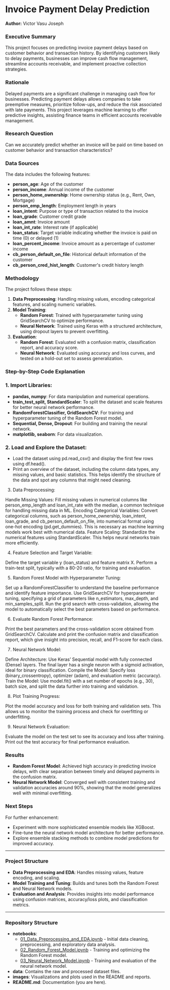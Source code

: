 # Invoice Payment Delay Prediction

**Author:** Victor Vasu Joseph


### Executive Summary

This project focuses on predicting invoice payment delays based on customer behavior and transaction history. By identifying customers likely to delay payments, businesses can improve cash flow management, streamline accounts receivable, and implement proactive collection strategies.

### Rationale

Delayed payments are a significant challenge in managing cash flow for businesses. Predicting payment delays allows companies to take preemptive measures, prioritize follow-ups, and reduce the risk associated with late payments. This project leverages machine learning to offer predictive insights, assisting finance teams in efficient accounts receivable management.

### Research Question

Can we accurately predict whether an invoice will be paid on time based on customer behavior and transaction characteristics?

### Data Sources

The data includes the following features:
- **person_age**: Age of the customer
- **person_income**: Annual income of the customer
- **person_home_ownership**: Home ownership status (e.g., Rent, Own, Mortgage)
- **person_emp_length**: Employment length in years
- **loan_intent**: Purpose or type of transaction related to the invoice
- **loan_grade**: Customer credit grade
- **loan_amnt**: Invoice amount
- **loan_int_rate**: Interest rate (if applicable)
- **loan_status**: Target variable indicating whether the invoice is paid on time (0) or delayed (1)
- **loan_percent_income**: Invoice amount as a percentage of customer income
- **cb_person_default_on_file**: Historical default information of the customer
- **cb_person_cred_hist_length**: Customer's credit history length

### Methodology

The project follows these steps:
1. **Data Preprocessing**: Handling missing values, encoding categorical features, and scaling numeric variables.
2. **Model Training**:
   - **Random Forest**: Trained with hyperparameter tuning using GridSearchCV to optimize performance.
   - **Neural Network**: Trained using Keras with a structured architecture, using dropout layers to prevent overfitting.
3. **Evaluation**:
   - **Random Forest**: Evaluated with a confusion matrix, classification report, and accuracy score.
   - **Neural Network**: Evaluated using accuracy and loss curves, and tested on a hold-out set to assess generalization.


### Step-by-Step Code Explanation

### 1. Import Libraries:

- **pandas, numpy**: For data manipulation and numerical operations.
- **train_test_split, StandardScaler**: To split the dataset and scale features for better neural network performance.
- **RandomForestClassifier, GridSearchCV**: For training and hyperparameter tuning of the Random Forest model.
- **Sequential, Dense, Dropout**: For building and training the neural network.
- **matplotlib, seaborn**: For data visualization.

### 2. Load and Explore the Dataset:

- Load the dataset using pd.read_csv() and display the first few rows using df.head().
- Print an overview of the dataset, including the column data types, any missing values, and basic statistics. This helps identify the structure of the data and spot any columns that might need cleaning.

3. Data Preprocessing:

Handle Missing Values: Fill missing values in numerical columns like person_emp_length and loan_int_rate with the median, a common technique for handling missing data in ML.
Encoding Categorical Variables: Convert categorical columns, such as person_home_ownership, loan_intent, loan_grade, and cb_person_default_on_file, into numerical format using one-hot encoding (pd.get_dummies). This is necessary as machine learning models work best with numerical data.
Feature Scaling: Standardize the numerical features using StandardScaler. This helps neural networks train more efficiently.

4. Feature Selection and Target Variable:

Define the target variable y (loan_status) and feature matrix X.
Perform a train-test split, typically with a 80-20 ratio, for training and evaluation.

5. Random Forest Model with Hyperparameter Tuning:

Set up a RandomForestClassifier to understand the baseline performance and identify feature importance.
Use GridSearchCV for hyperparameter tuning, specifying a grid of parameters like n_estimators, max_depth, and min_samples_split.
Run the grid search with cross-validation, allowing the model to automatically select the best parameters based on performance.

6. Evaluate Random Forest Performance:

Print the best parameters and the cross-validation score obtained from GridSearchCV.
Calculate and print the confusion matrix and classification report, which give insight into precision, recall, and F1-score for each class.

7. Neural Network Model:

Define Architecture: Use Keras’ Sequential model with fully connected (Dense) layers. The final layer has a single neuron with a sigmoid activation, ideal for binary classification.
Compile the Model: Specify loss (binary_crossentropy), optimizer (adam), and evaluation metric (accuracy).
Train the Model: Use model.fit() with a set number of epochs (e.g., 30), batch size, and split the data further into training and validation.

8. Plot Training Progress:

Plot the model accuracy and loss for both training and validation sets. This allows us to monitor the training process and check for overfitting or underfitting.

9. Neural Network Evaluation:

Evaluate the model on the test set to see its accuracy and loss after training.
Print out the test accuracy for final performance evaluation.

### Results

- **Random Forest Model**: Achieved high accuracy in predicting invoice delays, with clear separation between timely and delayed payments in the confusion matrix.
- **Neural Network Model**: Converged well with consistent training and validation accuracies around 90%, showing that the model generalizes well with minimal overfitting.

### Next Steps

For further enhancement:
- Experiment with more sophisticated ensemble models like XGBoost.
- Fine-tune the neural network model architecture for better performance.
- Explore ensemble stacking methods to combine model predictions for improved accuracy.

---

### Project Structure

- **Data Preprocessing and EDA**: Handles missing values, feature encoding, and scaling.
- **Model Training and Tuning**: Builds and tunes both the Random Forest and Neural Network models.
- **Evaluation and Analysis**: Provides insights into model performance using confusion matrices, accuracy/loss plots, and classification metrics.

---

### Repository Structure

- **notebooks**:
  - [01_Data_Preprocessing_and_EDA.ipynb](#) - Initial data cleaning, preprocessing, and exploratory data analysis.
  - [02_Random_Forest_Model.ipynb](#) - Training and optimizing the Random Forest model.
  - [03_Neural_Network_Model.ipynb](#) - Training and evaluation of the neural network model.
- **data**: Contains the raw and processed dataset files.
- **images**: Visualizations and plots used in the README and reports.
- **README.md**: Documentation (you are here).



